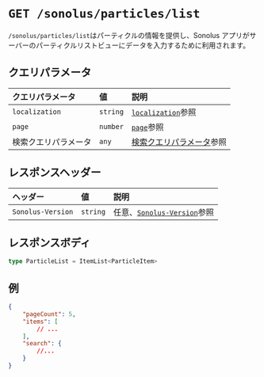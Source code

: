 # `GET /sonolus/particles/list`

`/sonolus/particles/list`はパーティクルの情報を提供し、Sonolus アプリがサーバーのパーティクルリストビューにデータを入力するために利用されます。

## クエリパラメータ

| クエリパラメータ     | 値       | 説明                                                                    |
| :------------------- | :------- | :---------------------------------------------------------------------- |
| `localization`       | `string` | [`localization`](../query-parameters/localization)参照                  |
| `page`               | `number` | [`page`](../query-parameters/page)参照                                  |
| 検索クエリパラメータ | `any`    | [検索クエリパラメータ](../query-parameters/search-query-parameters)参照 |

## レスポンスヘッダー

| ヘッダー          | 値       | 説明                                                      |
| :---------------- | :------- | :-------------------------------------------------------- |
| `Sonolus-Version` | `string` | 任意、[`Sonolus-Version`](../headers/sonolus-version)参照 |

## レスポンスボディ

```ts
type ParticleList = ItemList<ParticleItem>
```

## 例

```json
{
    "pageCount": 5,
    "items": [
        // ...
    ],
    "search": {
        //...
    }
}
```
